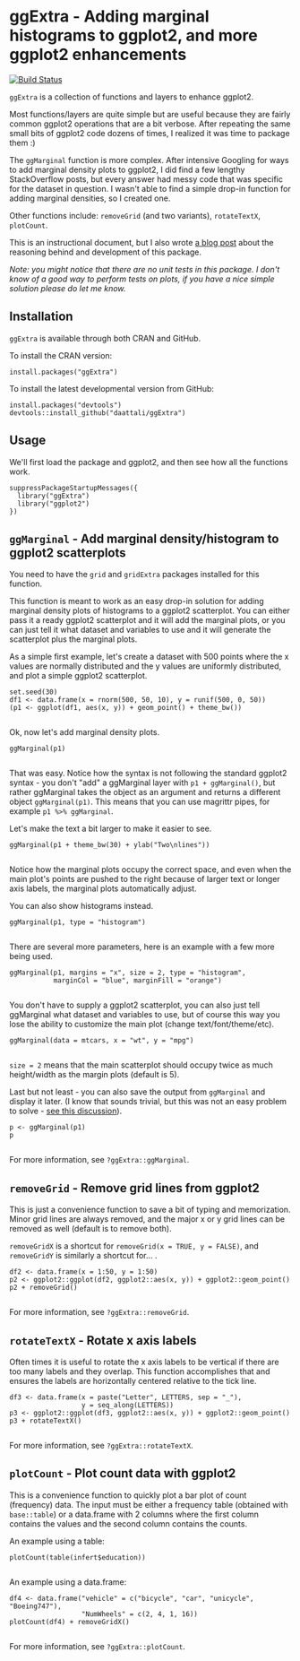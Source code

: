 <!-- To create this README, I run devtools::build_vignettes(), then
rmarkdown::render("vignettes/overview.Rmd", output_format = "md_document"),
copy the contents of vignettes/overview.md here, replace all image paths
(overview_files to vignettes/overview_files),
and add the TravisCI status -->

ggExtra - Adding marginal histograms to ggplot2, and more ggplot2 enhancements
=======

[![Build Status](https://travis-ci.org/daattali/ggExtra.svg?branch=master)](https://travis-ci.org/daattali/ggExtra)

`ggExtra` is a collection of functions and layers to enhance ggplot2.

Most functions/layers are quite simple but are useful because they are
fairly common ggplot2 operations that are a bit verbose. After repeating
the same small bits of ggplot2 code dozens of times, I realized it was
time to package them :)

The `ggMarginal` function is more complex. After intensive Googling for
ways to add marginal density plots to ggplot2, I did find a few lengthy
StackOverflow posts, but every answer had messy code that was specific
for the dataset in question. I wasn't able to find a simple drop-in
function for adding marginal densities, so I created one.

Other functions include: `removeGrid` (and two variants), `rotateTextX`,
`plotCount`.

This is an instructional document, but I also wrote [a blog post](http://deanattali.com/2015/03/29/ggExtra-r-package/?ref=github) about the reasoning behind and development of this package.

*Note: you might notice that there are no unit tests in this package. I
don't know of a good way to perform tests on plots, if you have a nice
simple solution please do let me know.*

Installation
------------

`ggExtra` is available through both CRAN and GitHub.

To install the CRAN version:

    install.packages("ggExtra")

To install the latest developmental version from GitHub:

    install.packages("devtools")
    devtools::install_github("daattali/ggExtra")

Usage
-----

We'll first load the package and ggplot2, and then see how all the
functions work.

    suppressPackageStartupMessages({
      library("ggExtra")
      library("ggplot2")
    })

`ggMarginal` - Add marginal density/histogram to ggplot2 scatterplots
---------------------------------------------------------------------

You need to have the `grid` and `gridExtra` packages installed for this
function.

This function is meant to work as an easy drop-in solution for adding
marginal density plots of histograms to a ggplot2 scatterplot. You can
either pass it a ready ggplot2 scatterplot and it will add the marginal
plots, or you can just tell it what dataset and variables to use and it
will generate the scatterplot plus the marginal plots.

As a simple first example, let's create a dataset with 500 points where
the x values are normally distributed and the y values are uniformly
distributed, and plot a simple ggplot2 scatterplot.

    set.seed(30)
    df1 <- data.frame(x = rnorm(500, 50, 10), y = runif(500, 0, 50))
    (p1 <- ggplot(df1, aes(x, y)) + geom_point() + theme_bw())

<img src="vignettes/overview_files/figure-markdown_strict/init-plot-1.png" title="" alt="" style="display: block; margin: auto;" />

Ok, now let's add marginal density plots.

    ggMarginal(p1)

<img src="vignettes/overview_files/figure-markdown_strict/ggmarginal-basic-1.png" title="" alt="" style="display: block; margin: auto;" />

That was easy. Notice how the syntax is not following the standard
ggplot2 syntax - you don't "add" a ggMarginal layer with
`p1 + ggMarginal()`, but rather ggMarginal takes the object as an
argument and returns a different object `ggMarginal(p1)`. This means
that you can use magrittr pipes, for example `p1 %>% ggMarginal`.

Let's make the text a bit larger to make it easier to see.

    ggMarginal(p1 + theme_bw(30) + ylab("Two\nlines"))

<img src="vignettes/overview_files/figure-markdown_strict/ggmarginal-large-1.png" title="" alt="" style="display: block; margin: auto;" />

Notice how the marginal plots occupy the correct space, and even when
the main plot's points are pushed to the right because of larger text or
longer axis labels, the marginal plots automatically adjust.

You can also show histograms instead.

    ggMarginal(p1, type = "histogram")

<img src="vignettes/overview_files/figure-markdown_strict/ggmarginal-hist-1.png" title="" alt="" style="display: block; margin: auto;" />

There are several more parameters, here is an example with a few more
being used.

    ggMarginal(p1, margins = "x", size = 2, type = "histogram",
               marginCol = "blue", marginFill = "orange")

<img src="vignettes/overview_files/figure-markdown_strict/ggmarginal-params-1.png" title="" alt="" style="display: block; margin: auto;" />

You don't have to supply a ggplot2 scatterplot, you can also just tell
ggMarginal what dataset and variables to use, but of course this way you
lose the ability to customize the main plot (change
text/font/theme/etc).

    ggMarginal(data = mtcars, x = "wt", y = "mpg")

<img src="vignettes/overview_files/figure-markdown_strict/ggmarginal-manual-1.png" title="" alt="" style="display: block; margin: auto;" />

`size = 2` means that the main scatterplot should occupy twice as much
height/width as the margin plots (default is 5).

Last but not least - you can also save the output from `ggMarginal` and
display it later. (I know that sounds trivial, but this was not an easy
problem to solve - [see this
discussion](http://stackoverflow.com/questions/29062766/store-output-from-gridextragrid-arrange-into-an-object)).

    p <- ggMarginal(p1)
    p

<img src="vignettes/overview_files/figure-markdown_strict/ggmarginal-save-1.png" title="" alt="" style="display: block; margin: auto;" />

For more information, see `?ggExtra::ggMarginal`.

`removeGrid` - Remove grid lines from ggplot2
---------------------------------------------

This is just a convenience function to save a bit of typing and
memorization. Minor grid lines are always removed, and the major x or y
grid lines can be removed as well (default is to remove both).

`removeGridX` is a shortcut for `removeGrid(x = TRUE, y = FALSE)`, and
`removeGridY` is similarly a shortcut for...
<leave as exercise for reader>.

    df2 <- data.frame(x = 1:50, y = 1:50)
    p2 <- ggplot2::ggplot(df2, ggplot2::aes(x, y)) + ggplot2::geom_point()
    p2 + removeGrid()

<img src="vignettes/overview_files/figure-markdown_strict/removeGrid-1.png" title="" alt="" style="display: block; margin: auto;" />

For more information, see `?ggExtra::removeGrid`.

`rotateTextX` - Rotate x axis labels
------------------------------------

Often times it is useful to rotate the x axis labels to be vertical if
there are too many labels and they overlap. This function accomplishes
that and ensures the labels are horizontally centered relative to the
tick line.

    df3 <- data.frame(x = paste("Letter", LETTERS, sep = "_"),
                      y = seq_along(LETTERS))
    p3 <- ggplot2::ggplot(df3, ggplot2::aes(x, y)) + ggplot2::geom_point()
    p3 + rotateTextX()

<img src="vignettes/overview_files/figure-markdown_strict/rotateTextX-1.png" title="" alt="" style="display: block; margin: auto;" />

For more information, see `?ggExtra::rotateTextX`.

`plotCount` - Plot count data with ggplot2
------------------------------------------

This is a convenience function to quickly plot a bar plot of count
(frequency) data. The input must be either a frequency table (obtained
with `base::table`) or a data.frame with 2 columns where the first
column contains the values and the second column contains the counts.

An example using a table:

    plotCount(table(infert$education))

<img src="vignettes/overview_files/figure-markdown_strict/plotCount-table-1.png" title="" alt="" style="display: block; margin: auto;" />

An example using a data.frame:

    df4 <- data.frame("vehicle" = c("bicycle", "car", "unicycle", "Boeing747"),
                      "NumWheels" = c(2, 4, 1, 16))
    plotCount(df4) + removeGridX()

<img src="vignettes/overview_files/figure-markdown_strict/plotCount-df-1.png" title="" alt="" style="display: block; margin: auto;" />

For more information, see `?ggExtra::plotCount`.
